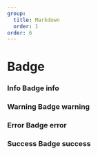 ```yaml
---
group: 
  title: Markdown
  order: 1
order: 6
---
```


# Badge

### Info Badge <Badge>info</Badge>

### Warning Badge <Badge type="warning">warning</Badge>

### Error Badge <Badge type="error">error</Badge>

### Success Badge <Badge type="success">success</Badge>
